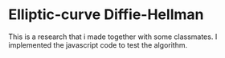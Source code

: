 # Elliptic-curve Diffie-Hellman
This is a research that i made together with some classmates. I implemented the javascript code to test the algorithm.
